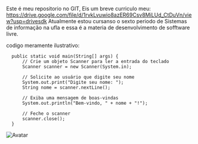 Este é meu repositorio no GIT, Eis um breve curriculo meu: 
https://drive.google.com/file/d/1rvkLvuwio8azER69Csv8MiLUd_CtDuVn/view?usp=drivesdk
Atualmente estou cursanso o sexto periodo de Sistemas de informação na ufla e essa é a materia de desenvolvimento de sofftware livre.

codigo meramente ilustrativo: 

      public static void main(String[] args) {
          // Crie um objeto Scanner para ler a entrada do teclado
          Scanner scanner = new Scanner(System.in);
          
          // Solicite ao usuário que digite seu nome
          System.out.print("Digite seu nome: ");
          String nome = scanner.nextLine();
  
          // Exiba uma mensagem de boas-vindas
          System.out.println("Bem-vindo, " + nome + "!");
  
          // Feche o scanner
          scanner.close();
      }
  ![Avatar]([(https://embarcados.com.br/wp-content/uploads/2014/03/imagem-de-destaque-28-850x510.png)https://embarcados.com.br/wp-content/uploads/2014/03/imagem-de-destaque-28-850x510.png)


